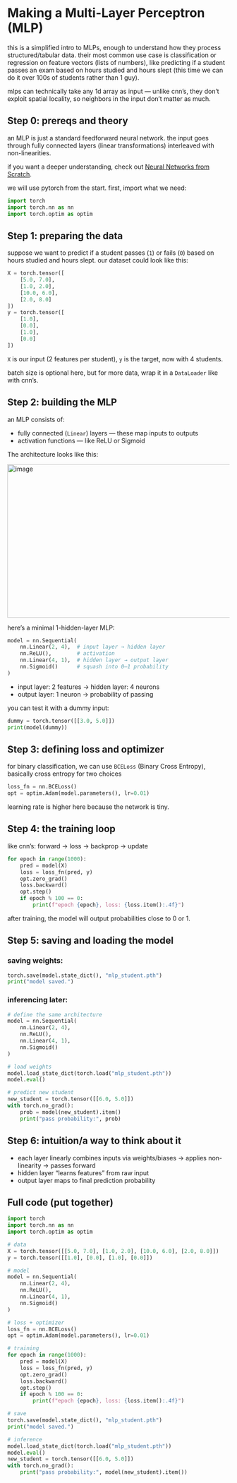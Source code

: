 # Making a Multi-Layer Perceptron (MLP)

this is a simplified intro to MLPs, enough to understand how they process structured/tabular data. their most common use case is classification or regression on feature vectors (lists of numbers), like predicting if a student passes an exam based on hours studied and hours slept (this time we can do it over 100s of students rather than 1 guy).

mlps can technically take any 1d array as input — unlike cnn’s, they don’t exploit spatial locality, so neighbors in the input don’t matter as much.

## Step 0: prereqs and theory

an MLP is just a standard feedforward neural network. the input goes through fully connected layers (linear transformations) interleaved with non-linearities.

if you want a deeper understanding, check out [Neural Networks from Scratch](https://nnfs.io/).

we will use pytorch from the start. first, import what we need:

```python
import torch
import torch.nn as nn
import torch.optim as optim
```

## Step 1: preparing the data

suppose we want to predict if a student passes (`1`) or fails (`0`) based on hours studied and hours slept. our dataset could look like this:

```python
X = torch.tensor([
    [5.0, 7.0],
    [1.0, 2.0],
    [10.0, 6.0],
    [2.0, 8.0]
])
y = torch.tensor([
    [1.0],
    [0.0],
    [1.0],
    [0.0]
])
```

`X` is our input (2 features per student), `y` is the target, now with 4 students.

batch size is optional here, but for more data, wrap it in a `DataLoader` like with cnn’s.

## Step 2: building the MLP

an MLP consists of:

- fully connected (`Linear`) layers — these map inputs to outputs
- activation functions — like ReLU or Sigmoid

The architecture looks like this:

<img width="736" height="348" alt="image" src="https://github.com/user-attachments/assets/d63dcecc-1c35-4017-9172-204a71fab681" />

here’s a minimal 1-hidden-layer MLP:

```python
model = nn.Sequential(
    nn.Linear(2, 4),  # input layer → hidden layer
    nn.ReLU(),        # activation
    nn.Linear(4, 1),  # hidden layer → output layer
    nn.Sigmoid()      # squash into 0–1 probability
)
```

* input layer: 2 features → hidden layer: 4 neurons
* output layer: 1 neuron → probability of passing

you can test it with a dummy input:

```python
dummy = torch.tensor([[3.0, 5.0]])
print(model(dummy))
```

## Step 3: defining loss and optimizer

for binary classification, we can use `BCELoss` (Binary Cross Entropy), basically cross entropy for two choices

```python
loss_fn = nn.BCELoss()
opt = optim.Adam(model.parameters(), lr=0.01)
```

learning rate is higher here because the network is tiny.



## Step 4: the training loop

like cnn’s: forward → loss → backprop → update

```python
for epoch in range(1000):
    pred = model(X)
    loss = loss_fn(pred, y)
    opt.zero_grad()
    loss.backward()
    opt.step()
    if epoch % 100 == 0:
        print(f"epoch {epoch}, loss: {loss.item():.4f}")
```

after training, the model will output probabilities close to 0 or 1.

## Step 5: saving and loading the model

### saving weights:

```python
torch.save(model.state_dict(), "mlp_student.pth")
print("model saved.")
```

### inferencing later:

```python
# define the same architecture
model = nn.Sequential(
    nn.Linear(2, 4),
    nn.ReLU(),
    nn.Linear(4, 1),
    nn.Sigmoid()
)

# load weights
model.load_state_dict(torch.load("mlp_student.pth"))
model.eval()

# predict new student
new_student = torch.tensor([[6.0, 5.0]])
with torch.no_grad():
    prob = model(new_student).item()
    print("pass probability:", prob)
```

## Step 6: intuition/a way to think about it

* each layer linearly combines inputs via weights/biases → applies non-linearity → passes forward
* hidden layer “learns features” from raw input
* output layer maps to final prediction probability

## Full code (put together)

```python
import torch
import torch.nn as nn
import torch.optim as optim

# data
X = torch.tensor([[5.0, 7.0], [1.0, 2.0], [10.0, 6.0], [2.0, 8.0]])
y = torch.tensor([[1.0], [0.0], [1.0], [0.0]])

# model
model = nn.Sequential(
    nn.Linear(2, 4),
    nn.ReLU(),
    nn.Linear(4, 1),
    nn.Sigmoid()
)

# loss + optimizer
loss_fn = nn.BCELoss()
opt = optim.Adam(model.parameters(), lr=0.01)

# training
for epoch in range(1000):
    pred = model(X)
    loss = loss_fn(pred, y)
    opt.zero_grad()
    loss.backward()
    opt.step()
    if epoch % 100 == 0:
        print(f"epoch {epoch}, loss: {loss.item():.4f}")

# save
torch.save(model.state_dict(), "mlp_student.pth")
print("model saved.")

# inference
model.load_state_dict(torch.load("mlp_student.pth"))
model.eval()
new_student = torch.tensor([[6.0, 5.0]])
with torch.no_grad():
    print("pass probability:", model(new_student).item())
```
